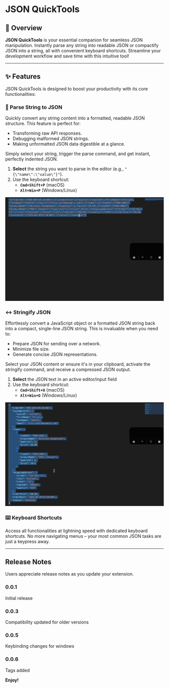 # JSON QuickTools

## 🚀 Overview

**JSON QuickTools** is your essential companion for seamless JSON manipulation. Instantly parse any string into readable JSON or compactify JSON into a string, all with convenient keyboard shortcuts. Streamline your development workflow and save time with this intuitive tool!

---
## ✨ Features

JSON QuickTools is designed to boost your productivity with its core functionalities:

### 🔄 Parse String to JSON

Quickly convert any string content into a formatted, readable JSON structure. This feature is perfect for:
* Transforming raw API responses.
* Debugging malformed JSON strings.
* Making unformatted JSON data digestible at a glance.

Simply select your string, trigger the parse command, and get instant, perfectly indented JSON.

1.  **Select** the string you want to parse in the editor (e.g., `"{\"name\":\"value\"}"`).
2.  Use the keyboard shortcut:
    * **`Cmd+Shift+P`** (macOS)
    * **`Alt+Win+P`** (Windows/Linux)

![Parse to JSON](./images/parse.gif)

### ↔️ Stringify JSON

Effortlessly convert a JavaScript object or a formatted JSON string back into a compact, single-line JSON string. This is invaluable when you need to:
* Prepare JSON for sending over a network.
* Minimize file size.
* Generate concise JSON representations.

Select your JSON content or ensure it's in your clipboard, activate the stringify command, and receive a compressed JSON output.

1.  **Select** the JSON text in an active editor/input field
2.  Use the keyboard shortcut:
    * **`Cmd+Shift+O`** (macOS)
    * **`Alt+Win+O`** (Windows/Linux)

![Stringify JSON](./images/strigify.gif)

### ⌨️ Keyboard Shortcuts

Access all functionalities at lightning speed with dedicated keyboard shortcuts. No more navigating menus – your most common JSON tasks are just a keypress away.

---
## Release Notes

Users appreciate release notes as you update your extension.

### 0.0.1
Initial release

### 0.0.3
Compatibility updated for older versions

### 0.0.5
Keybinding changes for windows

### 0.0.6
Tags added


**Enjoy!**
